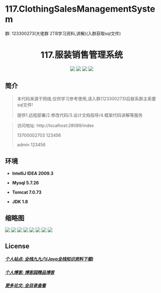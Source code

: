 
# 117.ClothingSalesManagementSystem

<p>群: 123300273(大佬群 2TB学习资料,讲解)(入群获取sql文件)</p>

<p><h1 align="center">117.服装销售管理系统</h1></p>


<p align="center">
	<img src="https://img.shields.io/badge/jdk-1.8-orange.svg"/>
    <img src="https://img.shields.io/badge/springBoot-5.x-lightgrey.svg"/>
    <img src="https://img.shields.io/badge/html-5.x-blue.svg"/>
    <img src="https://img.shields.io/badge/mysql-5.x-yellow.svg"/>
</p>

## 简介


> 本代码来源于网络,仅供学习参考使用,请入群(123300273)后联系群主索要sql文件!
>
> 提供1.远程部署/2.修改代码/3.设计文档指导/4.框架代码讲解等服务

>访问地址: http://localhost:28089/index
> 
> 13700002703	123456
> 
> admin  123456


## 环境

- <b>IntelliJ IDEA 2009.3</b>

- <b>Mysql 5.7.26</b>

- <b>Tomcat 7.0.73</b>

- <b>JDK 1.8</b>




## 缩略图

![](https://img2022.cnblogs.com/blog/588112/202206/588112-20220616232002571-340622620.png)
![](https://img2022.cnblogs.com/blog/588112/202206/588112-20220616232002571-340622620.png)
![](https://img2022.cnblogs.com/blog/588112/202206/588112-20220616232007508-1430671431.png)
![](https://img2022.cnblogs.com/blog/588112/202206/588112-20220616232011951-2095714781.png)
![](https://img2022.cnblogs.com/blog/588112/202206/588112-20220616232016647-254632779.png)
![](https://img2022.cnblogs.com/blog/588112/202206/588112-20220616232021505-1439421254.png)
![](https://img2022.cnblogs.com/blog/588112/202206/588112-20220616232118202-1532643219.png)
![](https://img2022.cnblogs.com/blog/588112/202206/588112-20220616232030666-749717453.png)


## License

##### [个人站点: 全栈九九六(Java全栈知识资料下载)](https://www.blog996.com/)
##### [个人博客: 博客园精品博客](https://www.cnblogs.com/yysbolg/)
##### [更多论文: 全目录查看](https://www.blog996.com/md/2021-09-22-1632317852192.html)



